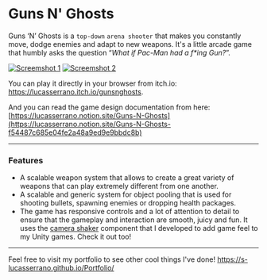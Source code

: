 # Guns N' Ghosts

Guns ‘N’ Ghosts is a ```top-down``` ```arena shooter``` that makes you constantly move, dodge enemies and adapt to new weapons. It's a little arcade game that humbly asks the question “*What if Pac-Man had a f\*ing Gun?*”.

[![Screemshot 1](https://img.itch.zone/aW1hZ2UvMjMzNzMyNi8xMzg1NzQ1Ny5qcGc=/347x500/nbFPRV.jpg)](https://www.youtube.com/watch?v=UAoElLIHjG4)
[![Screemshot 2](https://img.itch.zone/aW1hZ2UvMjMzNzMyNi8xMzg1NzQ1OS5qcGc=/347x500/Tw%2FgzP.jpg)](https://www.youtube.com/watch?v=UAoElLIHjG4)

You can play it directly in your browser from itch.io: https://lucasserrano.itch.io/gunsnghosts.

And you can read the game design documentation from here: [https://lucasserrano.notion.site/Guns-N-Ghosts](https://lucasserrano.notion.site/Guns-N-Ghosts-f54487c685e04fe2a48a9ed9e9bbdc8b)

---

### Features
* A scalable weapon system that allows to create a great variety of weapons that can play extremely different from one another.
* A scalable and generic system for object pooling that is used for shooting bullets, spawning enemies or dropping health packages.
* The game has responsive controls and a lot of attention to detail to ensure that the gameplay and interaction are smooth, juicy and fun. It uses the [camera shaker](https://github.com/S-LucasSerrano/CameraShaker) component that I developed to add game feel to my Unity games. Check it out too!

---

Feel free to visit my portfolio to see other cool things I've done! https://s-lucasserrano.github.io/Portfolio/
